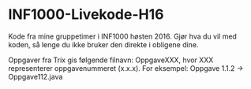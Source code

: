 # INF1000-Livekode-H16

Kode fra mine gruppetimer i INF1000 høsten 2016. Gjør hva du vil med koden, så lenge du ikke bruker den direkte i obligene dine.

Oppgaver fra Trix gis følgende filnavn: OppgaveXXX, hvor XXX representerer oppgavenummeret (x.x.x). For eksempel: Oppgave 1.1.2 -> Oppgave112.java
